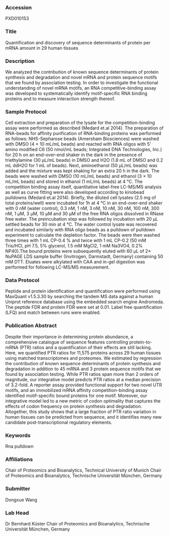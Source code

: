 ### Accession
PXD010153

### Title
Quantification and discovery of sequence determinants of protein per mRNA amount in 29 human tissues

### Description
We analyzed the contribution of known sequence determinants of protein synthesis and degradation and novel mRNA and protein sequence motifs that we found by association testing. In order to investigate the functional understanding of novel mRNA motifs, an RNA competitive-binding assay was developed to systematically identify motif-specific RNA binding proteins and to measure interaction strength thereof.

### Sample Protocol
Cell extraction and preparation of the lysate for the competition-binding assay were performed as described (Medard et.al 2014). The preparation of RNA-beads for affinity purification of RNA-binding proteins was performed as follows: NHS-Sepharose beads (Amersham Biosciences) were washed with DMSO (4 × 10 mL/mL beads) and reacted with RNA oligos with 5’ amino modified C6 (50 nmol/mL beads; Integrated DNA Technologies, Inc.) for 20 h on an end-over-end shaker in the dark in the presence of triethylamine (30 μL/mL beads) in DMSO and H2O (1.8 mL of DMSO and 0.2 mL ddH2O for 1 mL of beads). Next, aminoethanol (50 μL/mL beads) was added and the mixture was kept shaking for an extra 20 h in the dark. The beads were washed with DMSO (10 mL/mL beads) and ethanol (3 × 10 mL/mL beads) and stored in ethanol (1 mL/mL beads) at 4 °C. The competition binding assay itself, quantitative label-free LC-MS/MS analysis as well as curve fitting were also developed according to kinobead pulldowns (Medard et.al 2014). Briefly, the diluted cell lysates (2.5 mg of total proteins/well) were incubated for 1h at 4 °C in an end-over-end shaker with 0 nM (water control), 0.3 nM, 1 nM, 3 nM, 10 nM, 30 nM, 100 nM, 300 nM, 1 μM, 3 μM, 10 μM and 30 μM of the free RNA oligos dissolved in RNase free water. The preincubation step was followed by incubation with 20 μL settled beads for 30 min at 4 °C. The water control lysate was recovered and incubated similarly with RNA oligo beads as a pulldown of pulldown experiment to calculate the depletion factor. The  beads were then washed  three  times  with  1  mL CP-0.4 % and  twice  with  1  mL  CP-0.2 (50 mM Tris/HCl, pH 7.5, 5% glycerol, 1.5 mM MgCl2, 1 mM Na3VO4, 0.2% NP40).The bound proteins were subsequently eluted with 60 μL of 2× NuPAGE LDS sample buffer (Invitrogen, Darmstadt, Germany) containing 50 mM DTT. Eluates were alkylated with CAA and in-gel digestion was performed for following LC-MS/MS measurement.

### Data Protocol
Peptide and protein identification and quantification were performed using MaxQuant  v1.5.3.30 by searching the tandem MS data against a human Uniprot reference database using the embedded search engine Andromeda. The peptide FDR and protein FDR were set at 0.01. Label free quantification (LFQ) and match between runs were enabled.

### Publication Abstract
Despite their importance in determining protein abundance, a comprehensive catalogue of sequence features controlling protein-to-mRNA (PTR) ratios and a quantification of their effects are still lacking. Here, we quantified PTR ratios for 11,575 proteins across 29 human tissues using matched transcriptomes and proteomes. We estimated by regression the contribution of known sequence determinants of protein synthesis and degradation in addition to 45 mRNA and 3 protein sequence motifs that we found by association testing. While PTR ratios span more than 2 orders of magnitude, our integrative model predicts PTR ratios at a median precision of 3.2-fold. A reporter assay provided functional support for two novel UTR motifs, and an immobilized mRNA affinity competition-binding assay identified motif-specific bound proteins for one motif. Moreover, our integrative model led to a new metric of codon optimality that captures the effects of codon frequency on protein synthesis and degradation. Altogether, this study shows that a large fraction of PTR ratio variation in human tissues can be predicted from sequence, and it identifies many new candidate post-transcriptional regulatory elements.

### Keywords
Rna pulldown

### Affiliations
Chair of Proteomics and Bioanalytics, Technical University of Munich
Chair of Proteomics and Bioanalytics, Technische Universität München, Germany

### Submitter
Dongxue Wang

### Lab Head
Dr Bernhard Küster
Chair of Proteomics and Bioanalytics, Technische Universität München, Germany


